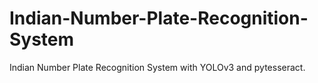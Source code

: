 # Indian-Number-Plate-Recognition-System
Indian Number Plate Recognition System with YOLOv3 and pytesseract.

